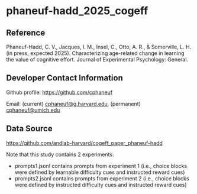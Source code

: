 # phaneuf-hadd_2025_cogeff

## Reference

Phaneuf-Hadd, C. V., Jacques, I. M., Insel, C., Otto, A. R., & Somerville, L. H. (in press, expected 2025). Characterizing age-related change in learning the value of cognitive effort. Journal of Experimental Psychology: General.

## Developer Contact Information

Github profile: https://github.com/cphaneuf

Email: (current) cphaneuf@g.harvard.edu, (permanent) cphaneuf@umich.edu

## Data Source

https://github.com/andlab-harvard/cogeff_paper_phaneuf-hadd

Note that this study contains 2 experiments:
* prompts1.jsonl contains prompts from experiment 1 (i.e., choice blocks were defined by learnable difficulty cues and instructed reward cues)
* prompts2.jsonl contains prompts from experiment 2 (i.e., choice blocks were defined by instructed difficulty cues and instructed reward cues)